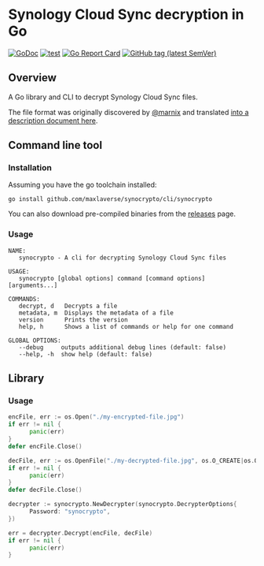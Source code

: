 # Synology Cloud Sync decryption in Go

[![GoDoc](https://godoc.org/github.com/maxlaverse/synocrypto?status.svg)](https://godoc.org/github.com/maxlaverse/synocrypto)
[![test](https://github.com/maxlaverse/synocrypto/actions/workflows/workflow.yaml/badge.svg)](https://github.com/maxlaverse/synocrypto/actions/workflows/workflow.yaml)
[![Go Report Card](https://goreportcard.com/badge/github.com/maxlaverse/synocrypto)](https://goreportcard.com/report/github.com/maxlaverse/synocrypto)
[![GitHub tag (latest SemVer)](https://img.shields.io/github/tag/maxlaverse/synocrypto.svg?style=social)](https://github.com/maxlaverse/synocrypto/tags)

## Overview

A Go library and CLI to decrypt Synology Cloud Sync files.

The file format was originally discovered by [@marnix](https://github.com/marnix)
and translated [into a description document here](ENCRYPTION.md).

## Command line tool

### Installation

Assuming you have the go toolchain installed:
```
go install github.com/maxlaverse/synocrypto/cli/synocrypto
```

You can also download pre-compiled binaries from the [releases] page.

### Usage
```
NAME:
   synocrypto - A cli for decrypting Synology Cloud Sync files

USAGE:
   synocrypto [global options] command [command options] [arguments...]

COMMANDS:
   decrypt, d   Decrypts a file
   metadata, m  Displays the metadata of a file
   version      Prints the version
   help, h      Shows a list of commands or help for one command

GLOBAL OPTIONS:
   --debug     outputs additional debug lines (default: false)
   --help, -h  show help (default: false)
```

## Library

### Usage

```go
encFile, err := os.Open("./my-encrypted-file.jpg")
if err != nil {
      panic(err)
}
defer encFile.Close()

decFile, err := os.OpenFile("./my-decrypted-file.jpg", os.O_CREATE|os.O_WRONLY, 0644)
if err != nil {
      panic(err)
}
defer decFile.Close()

decrypter := synocrypto.NewDecrypter(synocrypto.DecrypterOptions{
      Password: "synocrypto",
})

err = decrypter.Decrypt(encFile, decFile)
if err != nil {
      panic(err)
}
```

[releases]: https://github.com/maxlaverse/synocrypto/releases